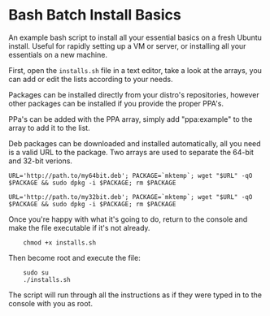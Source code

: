 # Bash Batch Install Basics

An example bash script to install all your essential basics on a fresh Ubuntu install. Useful for rapidly setting up a VM or server, or installing all your essentials on a new machine.

First, open the ```installs.sh``` file in a text editor, take a look at the arrays, you can add or edit the lists according to your needs.

Packages can be installed directly from your distro's repositories, however other packages can be installed if you provide the proper PPA's.

PPa's can be added with the PPA array, simply add "ppa:example" to the array to add it to the list.

Deb packages can be downloaded and installed  automatically, all you need is a valid URL to the package. Two arrays are used to separate the 64-bit and 32-bit verions.

```
URL='http://path.to/my64bit.deb'; PACKAGE=`mktemp`; wget "$URL" -qO $PACKAGE && sudo dpkg -i $PACKAGE; rm $PACKAGE
```
```
URL='http://path.to/my32bit.deb'; PACKAGE=`mktemp`; wget "$URL" -qO $PACKAGE && sudo dpkg -i $PACKAGE; rm $PACKAGE
```

Once you're happy with what it's going to do, return to the console and make the file executable if it's not already.

```
    chmod +x installs.sh
```

Then become root and execute the file:

```
    sudo su
    ./installs.sh
```

The script will run through all the instructions as if they were typed in to the console with you as root.


